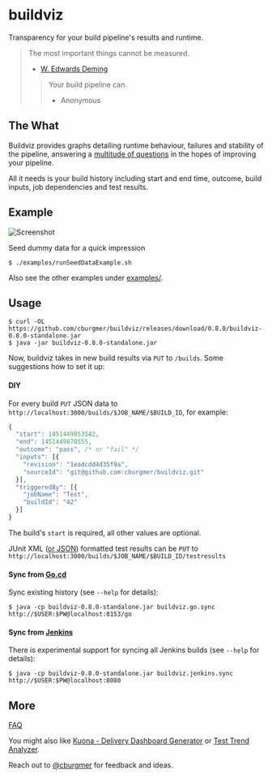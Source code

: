 # buildviz

Transparency for your build pipeline's results and runtime.

> The most important things cannot be measured.
> - [W. Edwards Deming](https://en.wikipedia.org/wiki/W._Edwards_Deming)
>
> > Your build pipeline can.
> > - Anonymous

## The What

Buildviz provides graphs detailing runtime behaviour, failures and stability of the pipeline, answering a
[multitude of questions](https://github.com/cburgmer/buildviz/wiki/Questions) in the hopes of improving your pipeline.

All it needs is your build history including start and end time, outcome, build inputs, job dependencies and test results.

## Example

![Screenshot](https://github.com/cburgmer/buildviz/raw/master/examples/data/screenshot.png)

Seed dummy data for a quick impression

    $ ./examples/runSeedDataExample.sh

Also see the other examples under [examples/](https://github.com/cburgmer/buildviz/tree/master/examples).

## Usage

    $ curl -OL https://github.com/cburgmer/buildviz/releases/download/0.8.0/buildviz-0.8.0-standalone.jar
    $ java -jar buildviz-0.8.0-standalone.jar

Now, buildviz takes in new build results via `PUT` to `/builds`. Some suggestions how to set it up:

#### DIY

For every build `PUT` JSON data to `http://localhost:3000/builds/$JOB_NAME/$BUILD_ID`, for example:

```js
{
  "start": 1451449853542,
  "end": 1451449870555,
  "outcome": "pass", /* or "fail" */
  "inputs": [{
    "revision": "1eadcdd4d35f9a",
    "sourceId": "git@github.com:cburgmer/buildviz.git"
  }],
  "triggeredBy": [{
    "jobName": "Test",
    "buildId": "42"
  }]
}
```

The build's `start` is required, all other values are optional.

JUnit XML ([or JSON](https://github.com/cburgmer/buildviz/wiki#help-my-tests-dont-generate-junit-xml)) formatted test results can be `PUT` to `http://localhost:3000/builds/$JOB_NAME/$BUILD_ID/testresults`

#### Sync from [Go.cd](http://www.go.cd)

Sync existing history (see `--help` for details):

    $ java -cp buildviz-0.8.0-standalone.jar buildviz.go.sync http://$USER:$PW@localhost:8153/go

#### Sync from [Jenkins](http://jenkins-ci.org)

There is experimental support for syncing all Jenkins builds (see `--help` for details):

    $ java -cp buildviz-0.8.0-standalone.jar buildviz.jenkins.sync http://$USER:$PW@localhost:8080

## More

[FAQ](https://github.com/cburgmer/buildviz/wiki)

You might also like [Kuona - Delivery Dashboard Generator](https://github.com/kuona/kuona) or [Test Trend Analyzer](https://github.com/anandbagmar/tta).

Reach out to [@cburgmer](https://twitter.com/cburgmer) for feedback and ideas.
